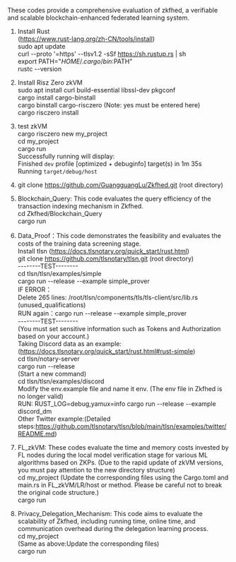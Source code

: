 These codes provide a comprehensive evaluation of zkfhed,  a verifiable and scalable blockchain-enhanced federated learning system.

1. Install Rust  
(https://www.rust-lang.org/zh-CN/tools/install)  
sudo apt update  
curl --proto '=https' --tlsv1.2 -sSf https://sh.rustup.rs | sh  
export PATH="$HOME/.cargo/bin:$PATH"  
rustc --version  

2. Install Risz Zero zkVM  
sudo apt install curl build-essential libssl-dev pkgconf  
cargo install cargo-binstall  
cargo binstall cargo-risczero    (Note: yes must be entered here)    
cargo risczero install  
 
3. test zkVM  
cargo risczero new my_project  
cd my_project  
cargo run  
Successfully running will display:    
    Finished `dev` profile [optimized + debuginfo] target(s) in 1m 35s  
    Running `target/debug/host`  

4. git clone https://github.com/GuangguangLu/Zkfhed.git  (root directory)  

5. Blockchain_Query: This code evaluates the query efficiency of the transaction indexing mechanism in Zkfhed.  
cd Zkfhed/Blockchain_Query  
cargo run

6. Data_Proof：This code demonstrates the feasibility and evaluates the costs of the training data screening stage.  
Install tlsn (https://docs.tlsnotary.org/quick_start/rust.html)     
git clone https://github.com/tlsnotary/tlsn.git  (root directory)  
--------TEST--------  
cd tlsn/tlsn/examples/simple  
cargo run --release --example simple_prover  
IF ERROR：  
Delete 265 lines: /root/tlsn/components/tls/tls-client/src/lib.rs  (unused_qualifications)  
RUN again：cargo run --release --example simple_prover  
--------TEST--------  
(You must set sensitive information such as Tokens and Authorization based on your account.)  
Taking Discord data as an example:(https://docs.tlsnotary.org/quick_start/rust.html#rust-simple)  
cd tlsn/notary-server  
cargo run --release  
(Start a new command)  
cd tlsn/tlsn/examples/discord  
Modify the env.example file and name it env. (The env file in Zkfhed is no longer valid)  
RUN: RUST_LOG=debug,yamux=info cargo run --release --example discord_dm  
Other Twitter example:(Detailed steps:https://github.com/tlsnotary/tlsn/blob/main/tlsn/examples/twitter/README.md)  

7. FL_zkVM: These codes evaluate the time and memory costs invested by FL nodes during the local model verification stage for various ML algorithms based on ZKPs.
(Due to the rapid update of zkVM versions, you must pay attention to the new directory structure)  
cd my_project
(Update the corresponding files using the Cargo.toml and main.rs in FL_zkVM/LR/host or method. Please be careful not to break the original code structure.)  
cargo run

8. Privacy_Delegation_Mechanism: This code aims to evaluate the scalability of Zkfhed, including running time, online time, and communication overhead during the delegation learning process.  
cd my_project  
(Same as above:Update the corresponding files)  
cargo run


